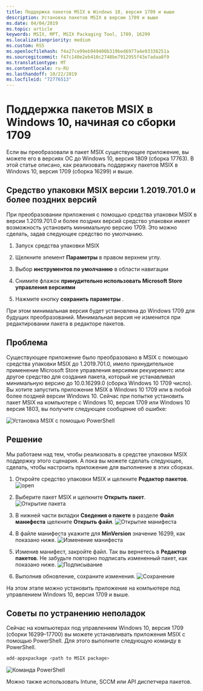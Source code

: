 ```yaml
---
title: Поддержка пакетов MSIX в Windows 10, версия 1709 и выше
description: Установка пакетов MSIX в версии 1709 и выше
ms.date: 04/04/2019
ms.topic: article
keywords: MSIX, MPT, MSIX Packaging Tool, 1709, 16299
ms.localizationpriority: medium
ms.custom: RS5
ms.openlocfilehash: f4a27ce99eb949400b319bed6977a4e93338251a
ms.sourcegitcommit: f47c140e2eb410c2748be7912955f43e7adaa8f9
ms.translationtype: MT
ms.contentlocale: ru-RU
ms.lasthandoff: 10/22/2019
ms.locfileid: "72776513"
---
```

# <a name="msix-package-support-on-windows-10-version-1709-and-later"></a>Поддержка пакетов MSIX в Windows 10, начиная со сборки 1709

Если вы преобразовали в пакет MSIX существующее приложение, вы можете его в версиях ОС до Windows 10, версия 1809 (сборка 17763). В этой статье описано, как реализовать поддержку пакетов MSIX в Windows 10, версия 1709 (сборка 16299) и выше.

## <a name="msix-packaging-tool-version-120197010-and-later"></a>Средство упаковки MSIX версии 1.2019.701.0 и более поздних версий

При преобразовании приложения с помощью средства упаковки MSIX в версии 1.2019.701.0 и более поздних версий средство упаковки имеет возможность установить минимальную версию 1709.  Это можно сделать, задав следующее средство по умолчанию.

1. Запуск средства упаковки MSIX

2. Щелкните элемент **Параметры** в правом верхнем углу.

3. Выбор **инструментов по умолчанию** в области навигации

4. Снимите флажок **принудительно использовать Microsoft Store управления версиями**

5. Нажмите кнопку **сохранить параметры** .

При этом минимальная версия будет установлена до Windows 1709 для будущих преобразований.  Минимальная версия не изменится при редактировании пакета в редакторе пакетов.  


## <a name="problem"></a>Проблема

Существующее приложение было преобразовано в MSIX с помощью средства упаковки MSIX до 1.2019.701.0, имело принудительное применение Microsoft Store управления версиями рекуиремнтс или другое средство для создания пакета, который не устанавливал минимальную версию до 10.0.16299.0 (сборка Windows 10 1709 число).  Вы хотите запустить приложение MSIX в Windows 10 1709 или в любой более поздней версии Windows 10. Сейчас при попытке установить пакет MSIX на компьютере с Windows 10, версия 1709 или Windows 10 версия 1803, вы получите следующее сообщение об ошибке:

![Установка MSIX с помощью PowerShell](images/mpt_blog_0.jpg)

## <a name="solution"></a>Решение

Мы работаем над тем, чтобы реализовать в средстве упаковки MSIX поддержку этого сценария. А пока вы можете сделать следующее, сделать, чтобы настроить приложение для выполнение в этих сборках.

1. Откройте средство упаковки MSIX и щелкните **Редактор пакетов**.
  ![open](images/mpt_blog_1.jpg)

2. Выберите пакет MSIX и щелкните **Открыть пакет**.
  ![Открытие пакета](images/mpt_blog_3.jpg)

3. В нижней части вкладки **Сведения о пакете** в разделе **Файл манифеста** щелкните **Открыть файл**.
  ![Открытие манифеста](images/mpt_blog_4.jpg)

4. В файле манифеста укажите для **MinVersion** значение 16299, как показано ниже.
  ![Изменение манифеста](images/mpt_blog_7.jpg)

5. Изменив манифест, закройте файл. Так вы вернетесь в **Редактор пакетов**. Не забудьте повторно подписать измененный пакет, как показано ниже. ![Подписывание](images/mpt_blog_9.jpg)

6. Выполнив обновление, сохраните изменения.
  ![Сохранение](images/mpt_blog_10.jpg)

На этом этапе можно установить приложение на компьютере под управлением Windows 10, версия 1709 и выше.

## <a name="troubleshooting-tips"></a>Советы по устранению неполадок

Сейчас на компьютерах под управлением Windows 10, версия 1709 (сборки 16299–17700) вы можете устанавливать приложения MSIX с помощью PowerShell.
Для этого выполните следующую команду в PowerShell.

```powershell
add-appxpackage <path to MSIX package>
```

![Команда PowerShell](images/mpt_blog_11.jpg)

Можно также использовать Intune, SCCM или API диспетчера пакетов.
